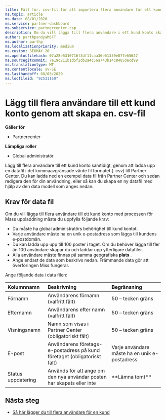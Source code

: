 ```yaml
---
title: Fält för. csv-fil för att importera flera användare för ett kund konto
ms.topic: article
ms.date: 08/01/2020
ms.service: partner-dashboard
ms.subservice: partnercenter-csp
description: Om du vill lägga till flera användare i ett kund konto skapar du en fil med kommaavgränsade värden (. csv) med lämpliga fält.
author: parthpandyaMSFT
ms.author: parthp
ms.localizationpriority: medium
ms.custom: SEOMAY.20
ms.openlocfilehash: 07a28e5310716f3df11caa36e51339e877e65627
ms.sourcegitcommit: 7e19c211b1d5f2db2a4c56a743b14c8485decd99
ms.translationtype: MT
ms.contentlocale: sv-SE
ms.lasthandoff: 08/03/2020
ms.locfileid: "92531160"
---
```

# <a name="add-multiple-users-to-a-customer-account-by-creating-a-csv-file"></a>Lägg till flera användare till ett kund konto genom att skapa en. csv-fil

**Gäller för**

- Partnercenter

**Lämpliga roller**

- Global administratör

Lägg till flera användare till ett kund konto samtidigt, genom att ladda upp en datafil i det kommaavgränsade värde fil formatet (. csv) till Partner Center. Du kan ladda ned en exempel data fil från Partner Center och sedan redigera den för din användning, eller så kan du skapa en ny datafil med hjälp av den data modell som anges nedan.

## <a name="data-file-requirements"></a><a href="" id="creatingtheimportcsvfile"></a>Krav för data fil

Om du vill lägga till flera användare till ett kund konto med processen för Mass uppladdning måste du uppfylla följande krav:

- Du måste ha global administratörs behörighet till kund kontot.
- Varje användare måste ha en unik e-postadress som läggs till kundens e-postdomän.
- Du kan ladda upp upp till 100 poster i taget. Om du behöver lägga till fler än 100 användare skapar du och laddar upp ytterligare datafiler.
- Alla användare måste finnas på samma geografiska **plats** .
- Ange endast de data som beskrivs nedan. Främmande data gör att överföringen Miss fungerar.

Ange följande data i data filen:

| **Kolumnnamn** | **Beskrivning**  | **Begränsning**  |
|:-------- |:------  |:----- |
| Förnamn  | Användarens förnamn (valfritt fält)  | 50 – tecken gräns  |
| Efternamn  | Användarens efter namn (valfritt fält)  | 50 – tecken gräns  |
| Visningsnamn    | Namn som visas i Partner Center (obligatoriskt fält)                            | 50 – tecken gräns                         |
| E-post   | Användarens företags-e-postadress på kund företaget (obligatoriskt fält)           | Varje användare måste ha en unik e-postadress |
| Status uppdatering   | Används för att ange om den nya användar posten har skapats eller inte | \*\*Lämna tomt\*\*                        |

## <a name="next-steps"></a>Nästa steg

- [Så här lägger du till flera användare för en kund](adding-multiple-users-to-a-customer-account.md)